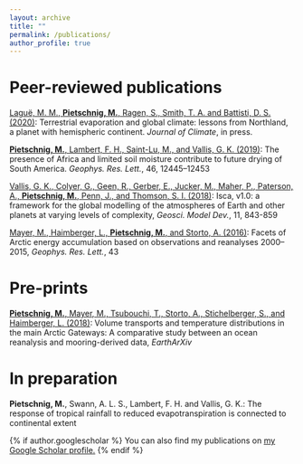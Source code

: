 ```yaml
---
layout: archive
title: ""
permalink: /publications/
author_profile: true
---
```


# Peer-reviewed publications

[Laguë, M. M., **Pietschnig, M.**, Ragen, S., Smith, T. A. and Battisti, D. S. (2020)](https://doi.org/10.31223/osf.io/qjne3): Terrestrial evaporation and global climate: lessons from Northland, a planet with hemispheric continent. *Journal of Climate*, in press.

[**Pietschnig, M.**, Lambert, F. H., Saint-Lu, M., and Vallis, G. K. (2019)](https://doi.org/10.1029/2019GL084441): The presence of Africa and limited soil moisture contribute to future drying of South America. *Geophys. Res. Lett.*, 46, 12445–12453

[Vallis, G. K., Colyer, G., Geen, R., Gerber, E., Jucker, M., Maher, P., Paterson, A., **Pietschnig, M.**, Penn, J., and Thomson, S. I. (2018)](https://doi.org/10.5194/gmd-11-843-2018): Isca, v1.0: a framework for the global modelling of the atmospheres of Earth and other planets at varying levels of complexity, *Geosci. Model Dev.*, 11, 843-859

[Mayer, M., Haimberger, L., **Pietschnig, M.**, and Storto, A. (2016)](https://agupubs.onlinelibrary.wiley.com/doi/full/10.1002/2016GL070557): Facets of Arctic energy accumulation based on observations and reanalyses 2000–2015, *Geophys. Res. Lett.*, 43


# Pre-prints

[**Pietschnig, M.**, Mayer, M., Tsubouchi, T., Storto, A., Stichelberger, S., and Haimberger, L. (2018)](https://doi.org/10.31223/osf.io/5hg3z): Volume transports and temperature distributions in the main Arctic Gateways: A comparative study between an ocean reanalysis and mooring-derived data, *EarthArXiv*


# In preparation

**Pietschnig, M.**, Swann, A. L. S., Lambert, F. H. and Vallis, G. K.: The response of tropical rainfall to reduced evapotranspiration is connected to continental extent






{% if author.googlescholar %}
  You can also find my publications on <u><a href="{{author.googlescholar}}">my Google Scholar profile</a>.</u>
{% endif %}


